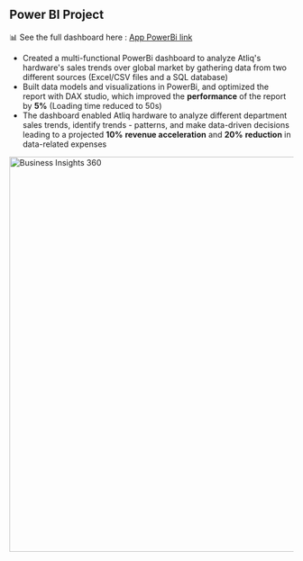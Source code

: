 ## Power BI Project

📊 See the full dashboard here : [App PowerBi link](https://drive.google.com/file/d/1VlG43fVHtD3VFFwIrnMzre-VxmAvKlel/view?usp=drive_link)

- Created a multi-functional PowerBi dashboard to analyze Atliq's hardware's sales trends over global market by gathering data from two different sources (Excel/CSV files and a SQL database)
- Built data models and visualizations in PowerBi, and optimized the report with DAX studio, which improved the **performance** of the report by **5%** (Loading time reduced to 50s)
- The dashboard enabled Atliq hardware to analyze different department sales trends, identify trends - patterns, and make data-driven decisions leading to a projected **10%** ****revenue acceleration**** and **20%** **reduction** in data-related expenses


<img width="1387" height="702" alt="Business Insights 360" src="https://github.com/user-attachments/assets/3265262f-b806-41f7-ad8c-8966bfa183c4" />
